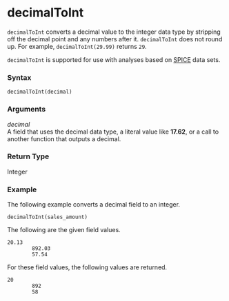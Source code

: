 # decimalToInt<a name="decimalToInt-function"></a>

`decimalToInt` converts a decimal value to the integer data type by stripping off the decimal point and any numbers after it\. `decimalToInt` does not round up\. For example, `decimalToInt(29.99)` returns `29`\.

`decimalToInt` is supported for use with analyses based on [SPICE](welcome.md#spice) data sets\.

### Syntax<a name="decimalToInt-function-syntax"></a>

```
decimalToInt(decimal)
```

### Arguments<a name="decimalToInt-function-arguments"></a>

 *decimal*   
A field that uses the decimal data type, a literal value like **17\.62**, or a call to another function that outputs a decimal\.

### Return Type<a name="decimalToInt-function-return-type"></a>

Integer

### Example<a name="decimalToInt-function-example"></a>

The following example converts a decimal field to an integer\.

```
decimalToInt(sales_amount)
```

The following are the given field values\.

```
20.13
        892.03
        57.54
```

For these field values, the following values are returned\.

```
20
        892
        58
```